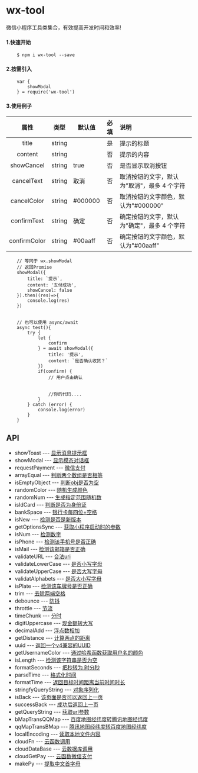 # wx-tool

微信小程序工具类集合，有效提高开发时间和效率!

#### 1.快速开始
```
    $ npm i wx-tool --save
```

#### 2.按需引入

```
    var {
        showModal
    } = require('wx-tool')
```

#### 3.使用例子

|  属性   | 类型    | 默认值 | 必填   | 说明            |
| :-------: | :------: | ------ | :--------: | :--------|
|  title  | string  |        | 是 | 提示的标题 |
| content  | string |        | 否 | 提示的内容         |
| showCancel | string |    true    | 否 | 是否显示取消按钮|
| cancelText | string |   取消     | 否 |  取消按钮的文字，默认为"取消"，最多 4 个字符|
| cancelColor | string |   #000000     | 否 |  取消按钮的文字颜色，默认为"#000000" |
| confirmText | string |   确定     | 否 |  确定按钮的文字，默认为"确定"，最多 4 个字符 |
| confirmColor | string |   #00aaff     | 否 |  确定按钮的文字颜色，默认为"#00aaff" |


```
    // 等同于 wx.showModal
    // 返回Promise
    showModal({
        title: `提示`,
        content: '支付成功',
        showCancel: false
    }).then((res)=>{
        console.log(res)
    })


    // 也可以使用 async/await
    async test(){
        try {
            let {
                confirm
            } = await showModal({
                title: '提示',
                content: `是否确认收货？`
            })
            if(confirm) {
                // 用户点击确认


                //你的代码....
            }
        } catch (error) {
            console.log(error)
        }
    }

```


## API

* showToast --- [显示消息提示框](https://github.com/lxljl/wx-tool/blob/master/doc/showToast.md)
* showModal --- [显示模态对话框](https://github.com/lxljl/wx-tool/blob/master/doc/showModal.md)
* requestPayment --- [微信支付](https://github.com/lxljl/wx-tool/blob/master/doc/requestPayment.md)
* arrayEqual --- [判断两个数组是否相等](https://github.com/lxljl/wx-tool/blob/master/doc/arrayEqual.md)
* isEmptyObject --- [判断obj是否为空](https://github.com/lxljl/wx-tool/blob/master/doc/isEmptyObject.md)
* randomColor --- [随机生成颜色](https://github.com/lxljl/wx-tool/blob/master/doc/randomColor.md)
* randomNum --- [生成指定范围随机数](https://github.com/lxljl/wx-tool/blob/master/doc/randomNum.md)
* isIdCard --- [判断是否为身份证](https://github.com/lxljl/wx-tool/blob/master/doc/isIdCard.md)
* bankSpace --- [银行卡每四位+空格](https://github.com/lxljl/wx-tool/blob/master/doc/bankSpace.md)
* isNew --- [检测是否是新版本](https://github.com/lxljl/wx-tool/blob/master/doc/isNew.md)
* getOptionsSync --- [获取小程序启动时的参数](https://github.com/lxljl/wx-tool/blob/master/doc/getOptionsSync.md)
* isNum --- [检测数字](https://github.com/lxljl/wx-tool/blob/master/doc/isNum.md)
* isPhone --- [检测该手机号是否正确](https://github.com/lxljl/wx-tool/blob/master/doc/isPhone.md)
* isMail --- [检测该邮箱是否正确](https://github.com/lxljl/wx-tool/blob/master/doc/isMail.md)
* validateURL --- [合法uri](https://github.com/lxljl/wx-tool/blob/master/doc/validateURL.md)
* validateLowerCase --- [是否小写字母](https://github.com/lxljl/wx-tool/blob/master/doc/validateLowerCase.md)
* validateUpperCase --- [是否大写字母](https://github.com/lxljl/wx-tool/blob/master/doc/validateUpperCase.md)
* validatAlphabets --- [是否大小写字母](https://github.com/lxljl/wx-tool/blob/master/doc/validatAlphabets.md)
* isPlate --- [检测该车牌号是否正确](https://github.com/lxljl/wx-tool/blob/master/doc/isPlate.md)
* trim --- [去除两端空格](https://github.com/lxljl/wx-tool/blob/master/doc/trim.md)
* debounce --- [防抖](https://github.com/lxljl/wx-tool/blob/master/doc/debounce.md)
* throttle --- [节流](https://github.com/lxljl/wx-tool/blob/master/doc/throttle.md)
* timeChunk --- [分时](https://github.com/lxljl/wx-tool/blob/master/doc/timeChunk.md)
* digitUppercase --- [现金额转大写](https://github.com/lxljl/wx-tool/blob/master/doc/digitUppercase.md)
* decimalAdd --- [浮点数相加](https://github.com/lxljl/wx-tool/blob/master/doc/decimalAdd.md)
* getDistance --- [计算两点的距离](https://github.com/lxljl/wx-tool/blob/master/doc/getDistance.md)
* uuid --- [返回一个v4兼容的UUID](https://github.com/lxljl/wx-tool/blob/master/doc/uuid.md)
* getUsernameColor --- [通过哈希函数获取用户名的颜色](https://github.com/lxljl/wx-tool/blob/master/doc/getUsernameColor.md)
* isLength --- [检测该字符串是否为空](https://github.com/lxljl/wx-tool/blob/master/doc/isLength.md)
* formatSeconds --- [把秒转为 时分秒](https://github.com/lxljl/wx-tool/blob/master/doc/formatSeconds.md)
* parseTime --- [格式化时间](https://github.com/lxljl/wx-tool/blob/master/doc/parseTime.md)
* formatTime --- [返回目标时间距离当前时间时长](https://github.com/lxljl/wx-tool/blob/master/doc/formatTime.md)
* stringfyQueryString --- [对象序列化](https://github.com/lxljl/wx-tool/blob/master/doc/stringfyQueryString.md)
* isBack --- [该页面是否可以返回上一页](https://github.com/lxljl/wx-tool/blob/master/doc/isBack.md)
* successBack --- [成功后返回上一页](https://github.com/lxljl/wx-tool/blob/master/doc/successBack.md)
* getQueryString --- [获取url参数](https://github.com/lxljl/wx-tool/blob/master/doc/getQueryString.md)
* bMapTransQQMap --- [百度地图经纬度转腾讯地图经纬度](https://github.com/lxljl/wx-tool/blob/master/doc/bMapTransQQMap.md)
* qqMapTransBMap --- [腾讯地图经纬度转百度地图经纬度](https://github.com/lxljl/wx-tool/blob/master/doc/qqMapTransBMap.md)
* localEncoding --- [读取本地文件内容](https://github.com/lxljl/wx-tool/blob/master/doc/localEncoding.md)
* cloudFn --- [云函数调用](https://github.com/lxljl/wx-tool/blob/master/doc/cloudFn.md)
* cloudDataBase --- [云数据库调用](https://github.com/lxljl/wx-tool/blob/master/doc/cloudDataBase.md)
* cloudGetPay --- [云函数微信支付](https://github.com/lxljl/wx-tool/blob/master/doc/cloudGetPay.md)
* makePy --- [提取中文首字母](https://github.com/lxljl/wx-tool/blob/master/doc/makePy.md)